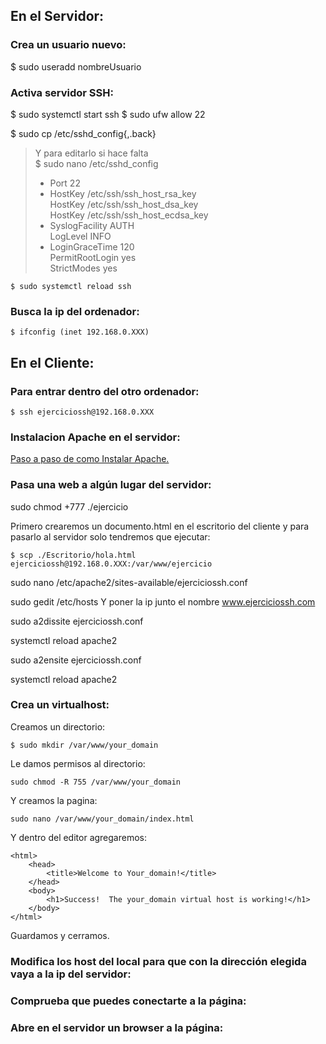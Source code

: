 ## En el Servidor: 

### Crea un usuario nuevo:

$ sudo useradd nombreUsuario

### Activa servidor SSH: 

$ sudo systemctl start ssh
$ sudo ufw allow 22

$ sudo cp /etc/sshd_config{,.back}  
> Y para editarlo si hace falta  
> $ sudo nano /etc/sshd_config  
> - Port 22  
> - HostKey /etc/ssh/ssh_host_rsa_key  
  HostKey /etc/ssh/ssh_host_dsa_key  
  HostKey /etc/ssh/ssh_host_ecdsa_key  
> - SyslogFacility AUTH  
  LogLevel INFO  
> - LoginGraceTime 120  
  PermitRootLogin yes  
  StrictModes yes
  
```  
$ sudo systemctl reload ssh
```  

### Busca la ip del ordenador:
```  
$ ifconfig (inet 192.168.0.XXX)
```  

## En el Cliente: 

### Para entrar dentro del otro ordenador: 
```  
$ ssh ejerciciossh@192.168.0.XXX
```  
### Instalacion Apache en el servidor:  
[Paso a paso de como Instalar Apache.](https://github.com/PauMadu/Tema-3/blob/main/MemoriasApache.md)

### Pasa una web a algún lugar del servidor: 
sudo chmod +777 ./ejercicio

Primero crearemos un documento.html en el escritorio del cliente y para pasarlo al servidor solo tendremos que ejecutar:
``` 
$ scp ./Escritorio/hola.html ejerciciossh@192.168.0.XXX:/var/www/ejercicio
``` 

sudo nano /etc/apache2/sites-available/ejerciciossh.conf

sudo gedit /etc/hosts
Y poner la ip junto el nombre www.ejerciciossh.com

sudo a2dissite ejerciciossh.conf

systemctl reload apache2

sudo a2ensite ejerciciossh.conf

systemctl reload apache2


### Crea un virtualhost: 

Creamos un directorio:  
```  
$ sudo mkdir /var/www/your_domain 
```  
Le damos permisos al directorio:  
``` 
sudo chmod -R 755 /var/www/your_domain  
``` 
Y creamos la pagina:
``` 
sudo nano /var/www/your_domain/index.html
``` 
Y dentro del editor agregaremos:  
``` 
<html>
    <head>
        <title>Welcome to Your_domain!</title>
    </head>
    <body>
        <h1>Success!  The your_domain virtual host is working!</h1>
    </body>
</html>
``` 
Guardamos y cerramos.

### Modifica los host del local para que con la dirección elegida vaya a la ip del servidor: 




### Comprueba que puedes conectarte a la página: 

### Abre en el servidor un browser a la página: 
